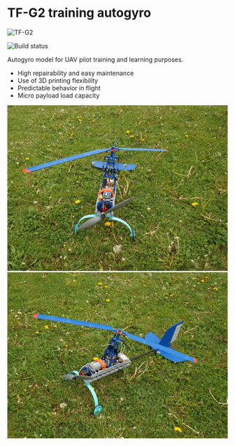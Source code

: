 # TF-G2 training autogyro
![TF-G2](/CAD/render_Img/TF-G2_004.png)

![Build status](https://github.com/ThunderFly-aerospace/TF-G2/workflows/Build%20repository/badge.svg?branch=master)


Autogyro model for UAV pilot training and learning purposes.

  * High repairability and easy maintenance
  * Use of 3D printing flexibility
  * Predictable behavior in flight
  * Micro payload load capacity


![TF-G2 on grass](./doc/img/TF-G2_grass_front.jpg "TF-G2 autogyro sitting on the grass before test")
![TF-G2 on grass side view](./doc/img/TF-G2_grass_side.jpg "TF-G2 autogyro sitting on the grass")

